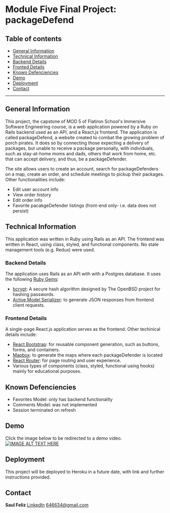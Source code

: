 Module Five Final Project: packageDefend
====================================

## Table of contents
* [General Information](#general-information)
* [Technical Information](#technical-information)
* [Backend Details](#backend-details)
* [Fronted Details](#frontend-details)
* [Known Defenciencies](#known-defenciencies)
* [Demo](#demo)
* [Deployment](#deployment)
* [Contact](#contact)

---

## General Information
This project, the capstone of MOD 5 of Flatiron School's Immersive Software Engineering course, is a web application powered by a Ruby on Rails backend used as an API, and a React.js frontend. The application is called packageDefend, a website created to combat the growing problem of porch pirates. It does so by connecting those expecting a delivery of packages, but unable to receive a package personally, with individuals, such as stay-at-home moms and dads, others that work from home, etc. that can accept delivery, and thus, be a packageDefender. 

The site allows users to create an account, search for packageDefenders on a map, create an order, and schedule meetings to pickup their packages. Other functionalities include:

- Edit user account info
- View order history
- Edit order info
- Favorite pacakgeDefender listings (front-end only- i.e. data does not persist)

## Technical Information 

This application was written in Ruby using Rails as an API. The frontend was written in React, using class, styled, and functional components. No state management tools (e.g. Redux) were used. 

### Backend Details 
The application uses Rails as an API with with a Postgres database. It uses the following [Ruby Gems](https://rubygems.org/):

- [bcrypt](https://rubygems.org/gems/bcrypt): A secure hash algorithm designed by The OpenBSD project for hashing passwords.
- [Active Model Serializer](https://rubygems.org/gems/active_model_serializers/versions/0.10.2): to generate JSON responses from frontend client requests. 


### Frontend Details

A single-page React.js application serves as the frontend. Other techinical details include:
- [React Bootstrap](https://react-bootstrap.github.io/): for reusable component generation, such as buttons, forms, and containers.
- [Mapbox](https://www.mapbox.com/): to generate the maps where each packageDefender is located
- [React Router](https://reacttraining.com/react-router/web/guides/quick-start): for page routing and user experience. 
- Various types of components (class, styled, functional using hooks) mainly for educational purposes. 

## Known Defenciencies
- Favorites Model: only has backend functionality
- Comments Model: was not implemented
- Session terminated on refresh



## Demo
Click the image below to be redirected to a demo video.
[![IMAGE ALT TEXT HERE](http://img.youtube.com/vi/eDgmp5DT5Vg/0.jpg)](http://www.youtube.com/watch?v=eDgmp5DT5Vg)


## Deployment
This project will be deployed to Heroku in a future date, with link and further instructions provided.

## Contact
**Saul Feliz** [LinkedIn](https://www.linkedin.com/in/saul-feliz-ba8bab1/) 
646634@gmail.com

